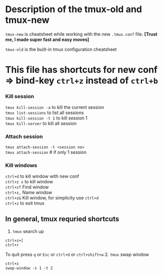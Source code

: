 # Description of the tmux-old and tmux-new
`tmux-new` is cheatsheet while working with the new `.tmux.conf` file. **[Trust me, I made super fast and easy moves]**

`tmux-old` is the built-in tmux configuration cheatsheet


# This file has shortcuts for new conf => bind-key `ctrl+z` instead of `ctrl+b`
### Kill session
`tmux kill-session -a` to kill the current session<br/>
`tmux list-sessions` to list all sessions<br/>
`tmux kill-session -t 1` to kill session 1<br/>
`tmux kill-server` to kill all session<br/>

### Attach session
`tmux attach-session -t <session no>`<br/>
`tmux attach-session` # if only 1 session<br/>

### Kill windows
`ctrl+d` to kill window with new conf<br/>
`ctrl+z x` to kill window<br/>
`ctrl+zf` Find window<br/>
`ctrl+z,` Name window<br/>
`ctrl+z&` Kill window, for simplicity use `ctrl+d`<br/>
`ctrl+z` to exit tmux <br/>

## In general, tmux requried shortcuts

1. `tmux` search up
```
ctrl+z+[
ctrl+r
```
To quit press `q` or `Esc` or `ctrl+d` or `ctrl+shift+w`
2. `tmux` swap window
```
ctrl+z
swap-window -s 1 -t 2
```

